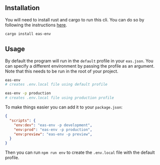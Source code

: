 ## Installation

You will need to install rust and cargo to run this cli. You can do so by following the instructions [here](https://www.rust-lang.org/tools/install).

```bash
cargo install eas-env
```

## Usage

By default the program will run in the `default` profile in your `eas.json`. You can specify a different environment by passing the profile as an argument. Note that this needs to be run in the root of your project.

```bash
eas-env
# creates .env.local file using default profile

eas-env -p production
# creates .env.local file using production profile

```

To make things easier you can add it to your `package.json`:

```json
{
  "scripts": {
    "env:dev": "eas-env -p development",
    "env:prod": "eas-env -p production",
    "env:preview": "eas-env -p preview",
  }
}
```

Then you can run `npm run env` to create the `.env.local` file with the default profile.
